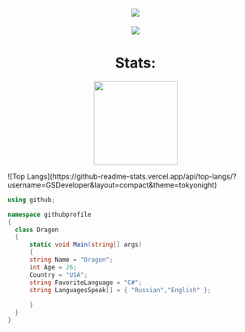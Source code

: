 <h1 align="center">
  <a href="https://git.io/typing-svg">
    <img src="https://readme-typing-svg.herokuapp.com/?lines=Hello,+Merchants!;My+name+is+Dragon.;Welcome+to+my+profile!&center=true&size=27">
  </a>
</h1>

<p align="center">
  <a href="https://github.com/ryo-ma/github-profile-trophy">
    <img src="https://github-profile-trophy.vercel.app/?username=GSDeveloper&theme=monokai&column=8&no-frame=true&no-bg=true">
  </a>
</p>

<h3>  

<h1 align="center">Stats: </h1>

<p align="center">
  <a href="https://github.com/anuraghazra/github-readme-stats">
    <img src="https://github-readme-stats.vercel.app/api?username=GSDeveloper&show_icons=true&bg_color=0d1117&text_color=FFF&border_color=444" height="165">
  </a>
</p>
![Top Langs](https://github-readme-stats.vercel.app/api/top-langs/?username=GSDeveloper&layout=compact&theme=tokyonight)

  ```csharp
using github;

namespace githubprofile
{
    class Dragon
    {
        static void Main(string[] args)
        {
		string Name = "Dragon";
		int Age = 26;
		Country = "USA";
		string FavoriteLanguage = "C#";
		string LanguagesSpeak[] = { "Russian","English" };
		
        }
    }
}

```
